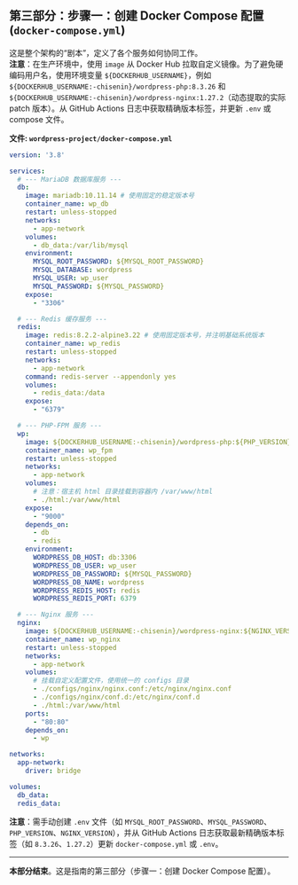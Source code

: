 ## 第三部分：步骤一：创建 Docker Compose 配置 (`docker-compose.yml`)

这是整个架构的“剧本”，定义了各个服务如何协同工作。  
**注意**：在生产环境中，使用 `image` 从 Docker Hub 拉取自定义镜像。为了避免硬编码用户名，使用环境变量 `${DOCKERHUB_USERNAME}`，例如 `${DOCKERHUB_USERNAME:-chisenin}/wordpress-php:8.3.26` 和 `${DOCKERHUB_USERNAME:-chisenin}/wordpress-nginx:1.27.2`（动态提取的实际 patch 版本）。从 GitHub Actions 日志中获取精确版本标签，并更新 `.env` 或 compose 文件。

**文件: `wordpress-project/docker-compose.yml`**

```yaml
version: '3.8'

services:
  # --- MariaDB 数据库服务 ---
  db:
    image: mariadb:10.11.14 # 使用固定的稳定版本号
    container_name: wp_db
    restart: unless-stopped
    networks:
      - app-network
    volumes:
      - db_data:/var/lib/mysql
    environment:
      MYSQL_ROOT_PASSWORD: ${MYSQL_ROOT_PASSWORD}
      MYSQL_DATABASE: wordpress
      MYSQL_USER: wp_user
      MYSQL_PASSWORD: ${MYSQL_PASSWORD}
    expose:
      - "3306"

  # --- Redis 缓存服务 ---
  redis:
    image: redis:8.2.2-alpine3.22 # 使用固定版本号，并注明基础系统版本
    container_name: wp_redis
    restart: unless-stopped
    networks:
      - app-network
    command: redis-server --appendonly yes
    volumes:
      - redis_data:/data
    expose:
      - "6379"

  # --- PHP-FPM 服务 ---
  wp:
    image: ${DOCKERHUB_USERNAME:-chisenin}/wordpress-php:${PHP_VERSION} # <--- 从 Docker Hub 拉取自定义镜像（精确版本，如 8.3.26）
    container_name: wp_fpm
    restart: unless-stopped
    networks:
      - app-network
    volumes:
      # 注意：宿主机 html 目录挂载到容器内 /var/www/html
      - ./html:/var/www/html
    expose:
      - "9000"
    depends_on:
      - db
      - redis
    environment:
      WORDPRESS_DB_HOST: db:3306
      WORDPRESS_DB_USER: wp_user
      WORDPRESS_DB_PASSWORD: ${MYSQL_PASSWORD}
      WORDPRESS_DB_NAME: wordpress
      WORDPRESS_REDIS_HOST: redis
      WORDPRESS_REDIS_PORT: 6379

  # --- Nginx 服务 ---
  nginx:
    image: ${DOCKERHUB_USERNAME:-chisenin}/wordpress-nginx:${NGINX_VERSION} # <--- 从 Docker Hub 拉取自定义镜像（精确版本，如 1.27.2）
    container_name: wp_nginx
    restart: unless-stopped
    networks:
      - app-network
    volumes:
      # 挂载自定义配置文件，使用统一的 configs 目录
      - ./configs/nginx/nginx.conf:/etc/nginx/nginx.conf
      - ./configs/nginx/conf.d:/etc/nginx/conf.d
      - ./html:/var/www/html
    ports:
      - "80:80"
    depends_on:
      - wp

networks:
  app-network:
    driver: bridge

volumes:
  db_data:
  redis_data:
```

**注意**：需手动创建 `.env` 文件（如 `MYSQL_ROOT_PASSWORD`、`MYSQL_PASSWORD`、`PHP_VERSION`、`NGINX_VERSION`），并从 GitHub Actions 日志获取最新精确版本标签（如 `8.3.26`、`1.27.2`）更新 `docker-compose.yml` 或 `.env`。

---

**本部分结束**。这是指南的第三部分（步骤一：创建 Docker Compose 配置）。